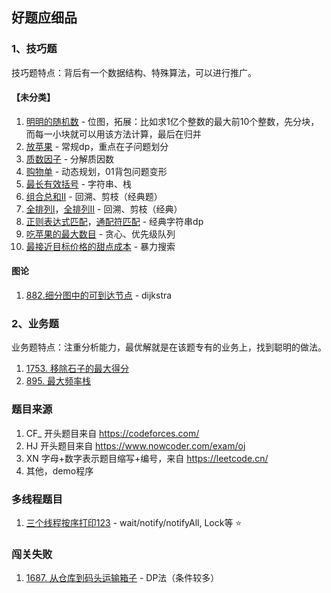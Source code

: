 
## 好题应细品

### 1、技巧题

技巧题特点：背后有一个数据结构、特殊算法，可以进行推广。

#### 【未分类】

1. [明明的随机数](https://www.nowcoder.com/practice/3245215fffb84b7b81285493eae92ff0) - 位图，拓展：比如求1亿个整数的最大前10个整数，先分块，而每一小块就可以用该方法计算，最后在归并
2. [放苹果](https://www.nowcoder.com/practice/bfd8234bb5e84be0b493656e390bdebf) - 常规dp，重点在子问题划分
3. [质数因子](https://www.nowcoder.com/practice/196534628ca6490ebce2e336b47b3607) - 分解质因数
4. [购物单](https://www.nowcoder.com/practice/f9c6f980eeec43ef85be20755ddbeaf4) - 动态规划，01背包问题变形
5. [最长有效括号](https://leetcode.cn/problems/longest-valid-parentheses/) - 字符串、栈
6. [组合总和II](https://leetcode.cn/problems/combination-sum-ii/) - 回溯、剪枝（经典题）
7. [全排列I](https://leetcode.cn/problems/permutations/)，[全排列II](https://leetcode.cn/problems/permutations-ii/) - 回溯、剪枝（经典）
8. [正则表达式匹配](https://leetcode.cn/problems/regular-expression-matching/)，[通配符匹配](https://leetcode.cn/problems/wildcard-matching/comments/) - 经典字符串dp
9. [吃苹果的最大数目](https://leetcode.cn/problems/maximum-number-of-eaten-apples/) - 贪心、优先级队列
10. [最接近目标价格的甜点成本](https://leetcode.cn/problems/closest-dessert-cost/) - 暴力搜索

#### 图论

1. [882.细分图中的可到达节点](https://leetcode.cn/problems/reachable-nodes-in-subdivided-graph/) - dijkstra

### 2、业务题

业务题特点：注重分析能力，最优解就是在该题专有的业务上，找到聪明的做法。

1. [1753. 移除石子的最大得分](https://leetcode.cn/problems/maximum-score-from-removing-stones/)
2. [895. 最大频率栈](https://leetcode.cn/problems/maximum-frequency-stack/)

### 题目来源

1. CF_ 开头题目来自 https://codeforces.com/
2. HJ 开头题目来自 https://www.nowcoder.com/exam/oj
3. XN 字母+数字表示题目缩写+编号，来自 https://leetcode.cn/
4. 其他，demo程序

### 多线程题目

1. [三个线程按序打印123](https://leetcode.cn/problems/print-in-order/) - wait/notify/notifyAll, Lock等 ⭐

### 闯关失败

1. [1687. 从仓库到码头运输箱子](https://leetcode.cn/problems/delivering-boxes-from-storage-to-ports/) - DP法（条件较多）